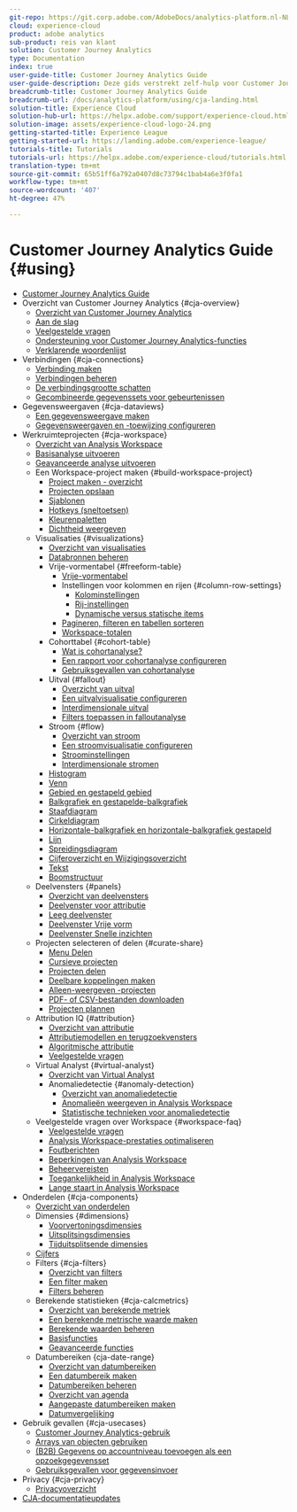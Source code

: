 ```yaml
---
git-repo: https://git.corp.adobe.com/AdobeDocs/analytics-platform.nl-NL
cloud: experience-cloud
product: adobe analytics
sub-product: reis van klant
solution: Customer Journey Analytics
type: Documentation
index: true
user-guide-title: Customer Journey Analytics Guide
user-guide-description: Deze gids verstrekt zelf-hulp voor Customer Journey Analytics, Adobe-volgende-generatieoplossing voor dwars-kanaalanalyse, die op Adobe Experience Platform wordt gebaseerd.
breadcrumb-title: Customer Journey Analytics Guide
breadcrumb-url: /docs/analytics-platform/using/cja-landing.html
solution-title: Experience Cloud
solution-hub-url: https://helpx.adobe.com/support/experience-cloud.html
solution-image: assets/experience-cloud-logo-24.png
getting-started-title: Experience League
getting-started-url: https://landing.adobe.com/experience-league/
tutorials-title: Tutorials
tutorials-url: https://helpx.adobe.com/experience-cloud/tutorials.html
translation-type: tm+mt
source-git-commit: 65b51ff6a792a0407d8c73794c1bab4a6e3f0fa1
workflow-type: tm+mt
source-wordcount: '407'
ht-degree: 47%

---
```



# Customer Journey Analytics Guide {#using}

+ [Customer Journey Analytics Guide](getting-started/cja-landing.md)
+ Overzicht van Customer Journey Analytics {#cja-overview}
   + [Overzicht van Customer Journey Analytics](getting-started/cja-overview.md)
   + [Aan de slag](getting-started/cja-getting-started.md)
   + [Veelgestelde vragen](getting-started/cja-faq.md)
   + [Ondersteuning voor Customer Journey Analytics-functies](getting-started/cja-aa.md)
   + [Verklarende woordenlijst](getting-started/cja-glossary.md)
+ Verbindingen {#cja-connections}
   + [Verbinding maken](connections/create-connection.md)
   + [Verbindingen beheren](connections/manage-connection.md)
   + [De verbindingsgrootte schatten](connections/estimate-connection-size.md)
   + [Gecombineerde gegevenssets voor gebeurtenissen](connections/combined-dataset.md)
+ Gegevensweergaven {#cja-dataviews}
   + [Een gegevensweergave maken](data-views/create-dataview.md)
   + [Gegevensweergaven en -toewijzing configureren](data-views/configure-dataviews.md)
+ Werkruimteprojecten {#cja-workspace}
   + [Overzicht van Analysis Workspace](analysis-workspace/home.md)
   + [Basisanalyse uitvoeren](analysis-workspace/perform-basic-analysis.md)
   + [Geavanceerde analyse uitvoeren](analysis-workspace/perform-adv-analysis.md)
   + Een Workspace-project maken {#build-workspace-project}
      + [Project maken - overzicht](analysis-workspace/build-workspace-project/freeform-overview.md)
      + [Projecten opslaan](analysis-workspace/build-workspace-project/save-projects.md)
      + [Sjablonen](analysis-workspace/build-workspace-project/starter-projects.md)
      + [Hotkeys (sneltoetsen)](analysis-workspace/build-workspace-project/fa-shortcut-keys.md)
      + [Kleurenpaletten](analysis-workspace/build-workspace-project/color-palettes.md)
      + [Dichtheid weergeven](analysis-workspace/build-workspace-project/view-density.md)
   + Visualisaties {#visualizations}
      + [Overzicht van visualisaties](analysis-workspace/visualizations/freeform-analysis-visualizations.md)
      + [Databronnen beheren](analysis-workspace/visualizations/t-sync-visualization.md)
      + Vrije-vormentabel {#freeform-table}
         + [Vrije-vormentabel](analysis-workspace/visualizations/freeform-table/freeform-table.md)
         + Instellingen voor kolommen en rijen {#column-row-settings}
            + [Kolominstellingen](analysis-workspace/visualizations/freeform-table/column-row-settings/column-settings.md)
            + [Rij-instellingen](analysis-workspace/visualizations/freeform-table/column-row-settings/table-settings.md)
            + [Dynamische versus statische items](analysis-workspace/visualizations/freeform-table/column-row-settings/manual-vs-dynamic-rows.md)
         + [Pagineren, filteren en tabellen sorteren](analysis-workspace/visualizations/freeform-table/pagination-filtering-sorting.md)
         + [Workspace-totalen](analysis-workspace/visualizations/freeform-table/workspace-totals.md)
      + Cohorttabel {#cohort-table}
         + [Wat is cohortanalyse?](analysis-workspace/visualizations/cohort-table/cohort-analysis.md)
         + [Een rapport voor cohortanalyse configureren](analysis-workspace/visualizations/cohort-table/t-cohort.md)
         + [Gebruiksgevallen van cohortanalyse](analysis-workspace/visualizations/cohort-table/cohort-use-cases.md)
      + Uitval {#fallout}
         + [Overzicht van uitval](analysis-workspace/visualizations/fallout/fallout-flow.md)
         + [Een uitvalvisualisatie configureren](analysis-workspace/visualizations/fallout/configuring-fallout.md)
         + [Interdimensionale uitval](analysis-workspace/visualizations/fallout/configuring-interdimensional-fallout.md)
         + [Filters toepassen in falloutanalyse](analysis-workspace/visualizations/fallout/compare-segments-fallout.md)
      + Stroom {#flow}
         + [Overzicht van stroom](analysis-workspace/visualizations/c-flow/flow.md)
         + [Een stroomvisualisatie configureren](analysis-workspace/visualizations/c-flow/creating-flow-report.md)
         + [Stroominstellingen](analysis-workspace/visualizations/c-flow/flow-settings.md)
         + [Interdimensionale stromen](analysis-workspace/visualizations/c-flow/multi-dimensional-flow.md)
      + [Histogram](analysis-workspace/visualizations/histogram.md)
      + [Venn](analysis-workspace/visualizations/venn.md)
      + [Gebied en gestapeld gebied](analysis-workspace/visualizations/area.md)
      + [Balkgrafiek en gestapelde-balkgrafiek](analysis-workspace/visualizations/bar.md)
      + [Staafdiagram](analysis-workspace/visualizations/bullet-graph.md)
      + [Cirkeldiagram](analysis-workspace/visualizations/donut.md)
      + [Horizontale-balkgrafiek en horizontale-balkgrafiek gestapeld](analysis-workspace/visualizations/horizontal-bar.md)
      + [Lijn](analysis-workspace/visualizations/line.md)
      + [Spreidingsdiagram](analysis-workspace/visualizations/scatterplot.md)
      + [Cijferoverzicht en Wijzigingsoverzicht](analysis-workspace/visualizations/summary-number-change.md)
      + [Tekst](analysis-workspace/visualizations/text.md)
      + [Boomstructuur](analysis-workspace/visualizations/treemap.md)
   + Deelvensters {#panels}
      + [Overzicht van deelvensters](analysis-workspace/c-panels/panels.md)
      + [Deelvenster voor attributie](analysis-workspace/c-panels/attribution.md)
      + [Leeg deelvenster](analysis-workspace/c-panels/blank-panel.md)
      + [Deelvenster Vrije vorm](analysis-workspace/c-panels/freeform-panel.md)
      + [Deelvenster Snelle inzichten](analysis-workspace/c-panels/quickinsight.md)
   + Projecten selecteren of delen {#curate-share}
      + [Menu Delen](analysis-workspace/curate-share/send-schedule-files.md)
      + [Cursieve projecten](analysis-workspace/curate-share/curate.md)
      + [Projecten delen](analysis-workspace/curate-share/share-projects.md)
      + [Deelbare koppelingen maken](analysis-workspace/curate-share/shareable-links.md)
      + [Alleen-weergeven -projecten](analysis-workspace/curate-share/view-only-projects.md)
      + [PDF- of CSV-bestanden downloaden](analysis-workspace/curate-share/download-send.md)
      + [Projecten plannen](analysis-workspace/curate-share/t-schedule-report.md)
   + Attribution IQ {#attribution}
      + [Overzicht van attributie](analysis-workspace/attribution/overview.md)
      + [Attributiemodellen en terugzoekvensters](analysis-workspace/attribution/models.md)
      + [Algoritmische attributie](analysis-workspace/attribution/algorithmic.md)
      + [Veelgestelde vragen](analysis-workspace/attribution/faq.md)
   + Virtual Analyst {#virtual-analyst}
      + [Overzicht van Virtual Analyst](analysis-workspace/virtual-analyst/overview.md)
      + Anomaliedetectie {#anomaly-detection}
         + [Overzicht van anomaliedetectie](analysis-workspace/virtual-analyst/c-anomaly-detection/anomaly-detection.md)
         + [Anomalieën weergeven in Analysis Workspace](analysis-workspace/virtual-analyst/c-anomaly-detection/view-anomalies.md)
         + [Statistische technieken voor anomaliedetectie](analysis-workspace/virtual-analyst/c-anomaly-detection/statistics-anomaly-detection.md)
   + Veelgestelde vragen over Workspace {#workspace-faq}
      + [Veelgestelde vragen](analysis-workspace/workspace-faq/faq.md)
      + [Analysis Workspace-prestaties optimaliseren](analysis-workspace/workspace-faq/optimizing-performance.md)
      + [Foutberichten](analysis-workspace/workspace-faq/error-messages.md)
      + [Beperkingen van Analysis Workspace](analysis-workspace/workspace-faq/aw-limitations.md)
      + [Beheervereisten](analysis-workspace/workspace-faq/frequently-asked-questions-analysis-workspace.md)
      + [Toegankelijkheid in Analysis Workspace](analysis-workspace/workspace-faq/aw-accessibility.md)
      + [Lange staart in Analysis Workspace](analysis-workspace/workspace-faq/long-tail.md)
+ Onderdelen {#cja-components}
   + [Overzicht van onderdelen](components/overview.md)
   + Dimensies {#dimensions}
      + [Voorvertoningsdimensies](components/dimensions/view-dimensions.md)
      + [Uitsplitsingsdimensies](components/dimensions/t-breakdown-fa.md)
      + [Tijduitsplitsende dimensies](components/dimensions/time-parting-dimensions.md)
   + [Cijfers](components/apply-create-metrics.md)
   + Filters {#cja-filters}
      + [Overzicht van filters](components/filters/filters-overview.md)
      + [Een filter maken](components/filters/create-filters.md)
      + [Filters beheren](components/filters/manage-filters.md)
   + Berekende statistieken {#cja-calcmetrics}
      + [Overzicht van berekende metriek](components/calc-metrics/calc-metr-overview.md)
      + [Een berekende metrische waarde maken](components/calc-metrics/create.md)
      + [Berekende waarden beheren](components/calc-metrics/manage.md)
      + [Basisfuncties](components/calc-metrics/cm-functions.md)
      + [Geavanceerde functies](components/calc-metrics/cm-adv-functions.md)
   + Datumbereiken {cja-date-range}
      + [Overzicht van datumbereiken](components/date-ranges/overview.md)
      + [Een datumbereik maken](components/date-ranges/create.md)
      + [Datumbereiken beheren](components/date-ranges/manage.md)
      + [Overzicht van agenda](components/date-ranges/calendar.md)
      + [Aangepaste datumbereiken maken](components/date-ranges/custom-date-ranges.md)
      + [Datumvergelijking](components/date-ranges/time-comparison.md)
+ Gebruik gevallen {#cja-usecases}
   + [Customer Journey Analytics-gebruik](use-cases/cja-usecases.md)
   + [Arrays van objecten gebruiken](use-cases/object-arrays.md)
   + [(B2B) Gegevens op accountniveau toevoegen als een opzoekgegevensset](use-cases/b2b.md)
   + [Gebruiksgevallen voor gegevensinvoer](use-cases/data-ingestion.md)
+ Privacy {#cja-privacy}
   + [Privacyoverzicht](privacy/privacy-overview.md)
+ [CJA-documentatieupdates](doc-changes.md)
